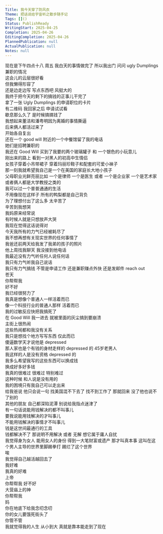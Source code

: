 ```yaml
---    
Title: 我今天穿了防风衣    
Theme: 把话说给宇宙听之散步随手记    
Tags: []()    
Status: PublishReady    
WritingStart: 2025-04-25    
Completion: 2025-04-26    
EditingCompletion: 2025-04-26    
PlannedPublication: null    
ActualPublication: null    
Notes: null    
---        
```

现在是下午四点十八 周五 我白天的事情做完了 所以我出门 问问 ugly Dumplings 兼职的情况      
这会儿的云层很好看      
但我懒得形容了        
还是边走边写 写点东西吧 风挺大的         
我终于把今天的剩下的搞钱的正事儿干完了        
拿了一张 Ugly Dumplings 的申请职位的卡片      
有二维码 我回家之后 申请试试看      
歇息那么久了 是时候搞搞钱了        
我想起来董洁和潘粤明因为离婚的事情撕逼      
后来俩人都活过来了      
开始各自复出        
还在一个 good will 附近的一个中餐馆留了我的电话      
她们是招聘兼职的        
我还在 Good Will 买到了我要的两个玻璃罐子 和 一个银色的小玩意儿        
刚出来的路上 看到一对黑人的初高中生情侣      
女孩子穿着小吊带裙子 穿着玛丽珍鞋子和配套的可爱小袜子      
那一刻我就希望我自己是一个在美国的家庭长大地小孩子      
父母职业光鲜亮丽比如 一个是律师 一个是医生 或者 一个是企业家 一个是艺术家 或者俩人都是大学教授之类的      
我可以过一个普普通通的生活        
不用像现在这样子 所有的鸭梨都是自己背负      
为了理想付出了这么多 太辛苦了      
辛苦到我想哭        
我妈原来经常说      
有时候人就是只想放声大哭      
我现在觉得这话说得对        
今天我所有的力气已经被耗尽了      
我不想再想有关现实世界的任何事情了        
我爸还前两天给我发了我弟的孩子的照片      
他上周找我聊天 我没接到他电话      
我最近没有力气听任何人说任何话      
我只有力气听我自己说话      
我只有力气搞钱 不管是申请工作 还是兼职赚点外快 还是发邮件 reach out         
苍天      
你帮帮我      
好不好      
我已经很努力了      
我真是想像个普通人一样活着而已      
像一个科技行业的普通人那样 活着而已        
我的过敏反应快把我搞死了      
在 Good Will 我一进去 就被里面的灰尘搞到要崩溃        
主街上很热闹      
这些热闹都和我没有关系        
我只是想找个地方写写东西 仅此而已        
傻逼数学天才说他是 depressed      
那人家也是个有钱的身材走样的 depressed 的 45岁老男人      
我这样的人是没有资格 depressed 的        
我多么希望我写的这些东西可以换成钱      
换成好多好多钱        
我真的很难过 很难过 特别难过        
这种时候 和人说是没有用的      
我的困境只有我自己可以走出来        
给我爸说 他只会说一句 找美国混不下去了 找不到工作了 那就回来 没了他也说不了别的      
其他的朋友 自己都深陷泥潭 别说给我指点迷津了        
有一句话说能用钱解决的都不叫事儿      
要我说能用钱解决的才叫事儿      
不能用钱解决的事情才不叫事儿      
钱是这世间最通行的工具      
钱都解决不了 那说明不用解决 或者 无解 想它属于庸人自扰        
我觉得身为女人 能用女人的身份 得到一大笔财富或遗产 那才叫真本事 这叫在这个男人主导的世界里脚踢拳打 踢烂了这个世界        
唉      
我觉得自己越活越回去了      
我好难      
我真的好难        
上帝      
你帮帮我 好不好        
大营庙上的神      
你帮帮我        
妈      
你在地底下给我念叨念叨      
你的女儿要饿死街头了      
你管不管        
我就觉得我的人生 从小到大 真就是靠本能走到了现在         
    